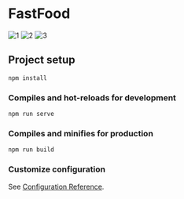 # FastFood

![1](https://github.com/TechGitMaster/FastFoodExam/assets/52535645/979a43aa-3109-417c-a09b-de023b81dba8)
![2](https://github.com/TechGitMaster/FastFoodExam/assets/52535645/201e7476-924e-428a-b12a-6c09ae92d85d)
![3](https://github.com/TechGitMaster/FastFoodExam/assets/52535645/f9bbc696-7ba0-483d-a47d-9ade093ff31c)


## Project setup
```
npm install
```

### Compiles and hot-reloads for development
```
npm run serve
```

### Compiles and minifies for production
```
npm run build
```

### Customize configuration
See [Configuration Reference](https://cli.vuejs.org/config/).
